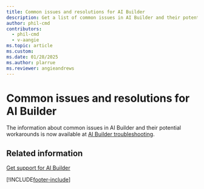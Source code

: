```yaml
---
title: Common issues and resolutions for AI Builder
description: Get a list of common issues in AI Builder and their potential workarounds.
author: phil-cmd
contributors:
  - phil-cmd
  - v-aangie
ms.topic: article
ms.custom: 
ms.date: 01/28/2025
ms.author: plarrue
ms.reviewer: angieandrews
---
```


# Common issues and resolutions for AI Builder

The information about common issues in AI Builder and their potential workarounds is now available at [AI Builder troubleshooting](/troubleshoot/power-platform/ai-builder/welcome-ai-builder).

## Related information

[Get support for AI Builder](support.md)


[!INCLUDE[footer-include](includes/footer-banner.md)]
